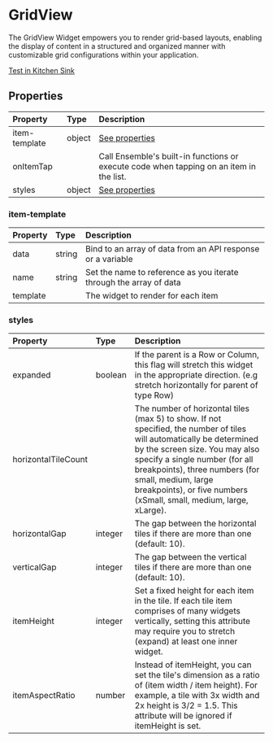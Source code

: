 # GridView

The GridView Widget empowers you to render grid-based layouts, enabling the display of content in a structured and organized manner with customizable grid configurations within your application.

[Test in Kitchen Sink](https://studio.ensembleui.com/app/e24402cb-75e2-404c-866c-29e6c3dd7992/screen/DX5j2WVQFabmxD9FCD5h)

## Properties

| Property      | Type   | Description                                                                             |
| :------------ | :----- | :-------------------------------------------------------------------------------------- |
| item-template | object | [See properties](#item-template)                                                        |
| onItemTap     |        | Call Ensemble's built-in functions or execute code when tapping on an item in the list. |
| styles        | object | [See properties](#styles)                                                               |

### item-template

| Property | Type   | Description                                                        |
| :------- | :----- | :----------------------------------------------------------------- |
| data     | string | Bind to an array of data from an API response or a variable        |
| name     | string | Set the name to reference as you iterate through the array of data |
| template |        | The widget to render for each item                                 |

### styles

| Property            | Type    | Description                                                                                                                                                                                                                                                                                                          |
| :------------------ | :------ | :------------------------------------------------------------------------------------------------------------------------------------------------------------------------------------------------------------------------------------------------------------------------------------------------------------------- |
| expanded            | boolean | If the parent is a Row or Column, this flag will stretch this widget in the appropriate direction. (e.g stretch horizontally for parent of type Row)                                                                                                                                                                 |
| horizontalTileCount |         | The number of horizontal tiles (max 5) to show. If not specified, the number of tiles will automatically be determined by the screen size. You may also specify a single number (for all breakpoints), three numbers (for small, medium, large breakpoints), or five numbers (xSmall, small, medium, large, xLarge). |
| horizontalGap       | integer | The gap between the horizontal tiles if there are more than one (default: 10).                                                                                                                                                                                                                                       |
| verticalGap         | integer | The gap between the vertical tiles if there are more than one (default: 10).                                                                                                                                                                                                                                         |
| itemHeight          | integer | Set a fixed height for each item in the tile. If each tile item comprises of many widgets vertically, setting this attribute may require you to stretch (expand) at least one inner widget.                                                                                                                          |
| itemAspectRatio     | number  | Instead of itemHeight, you can set the tile's dimension as a ratio of (item width / item height). For example, a tile with 3x width and 2x height is 3/2 = 1.5. This attribute will be ignored if itemHeight is set.                                                                                                 |

